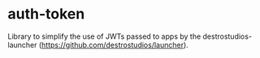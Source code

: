 # auth-token
Library to simplify the use of JWTs passed to apps by the destrostudios-launcher (https://github.com/destrostudios/launcher).
